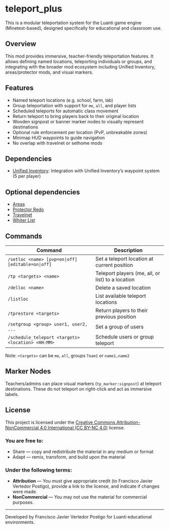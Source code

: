 # teleport_plus

This is a modular teleportation system for the Luanti game engine (Minetest-based), designed specifically for educational and classroom use.

## Overview

This mod provides immersive, teacher-friendly teleportation features. It allows defining named locations, teleporting individuals or groups, and integrating with the broader mod ecosystem including Unified Inventory, areas/protector mods, and visual markers.

## Features

- Named teleport locations (e.g. school, farm, lab)
- Group teleportation with support for `me`, `all`, and player lists
- Scheduled teleports for automatic class movement
- Return teleport to bring players back to their original location
- Wooden signpost or banner marker nodes to visually represent destinations
- Optional rule enforcement per location (PvP, unbreakable zones)
- Minimap HUD waypoints to guide navigation
- No overlap with travelnet or sethome mods

## Dependencies
- [Unified Inventory](https://content.luanti.org/packages/RealBadAngel/unified_inventory/): Integration with Unified Inventory’s waypoint system (5 per player)

## Optional dependencies
- [Areas](https://content.luanti.org/packages/ShadowNinja/areas/)
- [Protector Redo](https://content.luanti.org/packages/TenPlus1/protector/)
- [Travelnet](https://content.luanti.org/packages/mt-mods/travelnet/)
- [Whiter List](https://content.luanti.org/packages/AntumDeluge/whitelist/)

## Commands

| Command                                        | Description                                      |
|-----------------------------------------------|--------------------------------------------------|
| `/setloc <name> [pvp=on\|off] [editable=on\|off]` | Set a teleport location at current position     |
| `/tp <targets> <name>`                         | Teleport players (me, all, or list) to a location |
| `/delloc <name>`                               | Delete a saved location                          |
| `/listloc`                                     | List available teleport locations                |
| `/tprestore <targets>`                         | Return players to their previous position        |
| `/setgroup <group> user1, user2, ...`          | Set a group of users                             |
| `/schedule_teleport <targets> <location> <HH:MM>` | Schedule users or group teleport              |

Note: `<targets>` can be `me`, `all`, groups `Team1` or `name1,name2`

## Marker Nodes

Teachers/admins can place visual markers (`tp_marker:signpost`) at teleport destinations. These do not teleport on right-click and act as immersive labels.

## License

This project is licensed under the [Creative Commons Attribution-NonCommercial 4.0 International (CC BY-NC 4.0)](https://creativecommons.org/licenses/by-nc/4.0/) license.

### You are free to:
- Share — copy and redistribute the material in any medium or format
- Adapt — remix, transform, and build upon the material

### Under the following terms:
- **Attribution** — You must give appropriate credit (to Francisco Javier Vertedor Postigo), provide a link to the license, and indicate if changes were made.
- **NonCommercial** — You may not use the material for commercial purposes.

---

Developed by Francisco Javier Vertedor Postigo for Luanti educational environments.
